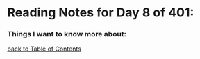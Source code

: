 # Reading Notes for Day 8 of 401:


### Things I want to know more about:

[back to Table of Contents](./README.md)
